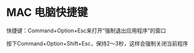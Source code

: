 # MAC 电脑快捷键

快捷键：Command+Option+Esc来打开“强制退出应用程序”的窗口

按下Command+Option+Shift+Esc，保持2～3秒，这样会强制关闭当前程序

